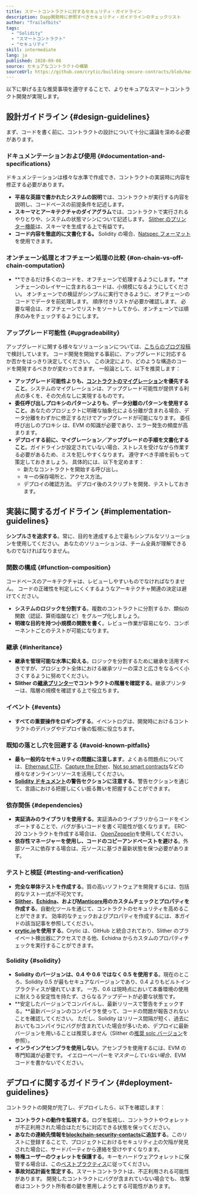 ```yaml
---
title: スマートコントラクトに対するセキュリティ・ガイドライン
description: Dapp開発時に参照すべきセキュリティ・ガイドラインのチェックリスト
author: "Trailofbits"
tags:
  - "Solidity"
  - "スマートコントラクト"
  - "セキュリティ"
skill: intermediate
lang: ja
published: 2020-09-06
source: セキュアなコントラクトの構築
sourceUrl: https://github.com/crytic/building-secure-contracts/blob/master/development-guidelines/guidelines.md
---
```


以下に挙げる主な推奨事項を遵守することで、よりセキュアなスマートコントラクト開発が実現します。

## 設計ガイドライン {#design-guidelines}

まず、コードを書く前に、コントラクトの設計について十分に議論を深める必要があります。

### ドキュメンテーションおよび使用 {#documentation-and-specifications}

ドキュメンテーションは様々な水準で作成でき、コントラクトの実装時に内容を修正する必要があります。

- **平易な英語で書かれたシステムの説明**では、コントラクトが実行する内容を説明し、コードベースの前提条件を記述します。
- **スキーマとアーキテクチャのダイアグラム**では、コントラクトで実行されるやりとりや、システムの状態マシンについて記述します。 [Slither のプリンター機能](https://github.com/crytic/slither/wiki/Printer-documentation)は、スキーマを生成する上で有益です。
- **コード内容を徹底的に文書化する。** Solidity の場合、[Natspec フォーマット](https://solidity.readthedocs.io/en/develop/natspec-format.html)を使用できます。

### オンチェーン処理とオフチェーン処理の比較 {#on-chain-vs-off-chain-computation}

- **できるだけ多くのコードを、オフチェーンで処理するようにします。**オンチェーンのレイヤーに含まれるコードは、小規模になるようにしてください。 オンチェーンでの検証がシンプルに実行できるように、オフチェーンのコードでデータを前処理します。 順序付きリストが必要か確認します。 必要な場合は、オフチェーンでリストをソートしてから、オンチェーンでは順序のみをチェックするようにします。

### アップグレード可能性 {#upgradeability}

アップグレードに関する様々なソリューションについては、[こちらのブログ投稿](https://blog.trailofbits.com/2018/09/05/contract-upgrade-anti-patterns/)で検討しています。 コード開発を開始する事前に、アップグレードに対応するか否かをはっきり決定してください。 この決定により、どのような構造のコードを開発するべきかが変わってきます。 一般論として、以下を推奨します：

- **アップグレード可能性よりも、[コントラクトのマイグレーション](https://blog.trailofbits.com/2018/10/29/how-contract-migration-works/)を優先すること**。システムのマイグレーションは、アップグレード可能性が提供する利点の多くを、その欠点なしに実現するものです。
- **委任呼び出しプロキシのパターンよりも、データ分離のパターンを使用すること**。あなたのプロジェクトに明確な抽象化による分離が含まれる場合、データ分離をわずかに修正するだけでアップグレードが可能になります。 委任呼び出しのプロキシ は、EVM の知識が必要であり、エラー発生の頻度が高まります。
- **デプロイする前に、マイグレーション／アップグレードの手順を文書化すること**。ガイドラインが設定されていない場合、ストレスを受けながら作業する必要があるため、ミスを犯しやすくなります。 遵守すべき手順を前もって策定しておきましょう。 具体的には、以下を定めます：
  - 新たなコントラクトを開始する呼び出し。
  - キーの保存場所と、アクセス方法。
  - デプロイの確認方法。 デプロイ後のスクリプトを開発、テストしておきます。

## 実装に関するガイドライン {#implementation-guidelines}

**シンプルさを追求する**。常に、目的を達成する上で最もシンプルなソリューションを使用してください。 あなたのソリューションは、チーム全員が理解できるものでなければなりません。

### 関数の構成 {#function-composition}

コードベースのアーキテクチャは、レビューしやすいものでなければなりません。 コードの正確性を判定しにくくするようなアーキテクチャ関連の決定は避けてください。

- **システムのロジックを分割する**。複数のコントラクトに分割するか、類似の関数（認証、算術塩酸など）をグループ化しましょう。
- **明確な目的を持つ小規模の関数を書く**。レビュー作業が容易になり、コンポーネントごとのテストが可能になります。

### 継承 {#inheritance}

- **継承を管理可能な水準に抑える**。ロジックを分割するために継承を活用すべきですが、プロジェクト全体における継承ツリーの深さと広さをなるべく小さくするように努めてください。
- **Slither の[継承プリンター](https://github.com/crytic/slither/wiki/Printer-documentation#inheritance-graph)でコントラクトの階層を確認する**。継承プリンターは、階層の規模を確認する上で役立ちます。

### イベント {#events}

- **すべての重要操作をロギングする**。イベントログは、開発時におけるコントラクトのデバッグやデプロイ後の監視に役立ちます。

### 既知の落とし穴を回避する {#avoid-known-pitfalls}

- **最も一般的なセキュリティの問題に注意します**。よくある問題点については、[Ethernaut CTF](https://ethernaut.openzeppelin.com/)、[Capture the Ether](https://capturetheether.com/)、[Not so smart contracts](https://github.com/crytic/not-so-smart-contracts/)などの様々なオンラインリソースを活用してください。
- **[Solidity ドキュメント](https://solidity.readthedocs.io/en/latest/)の警告セクションに注意する**。警告セクションを通じて、言語における把握しにくい振る舞いを把握することができます。

### 依存関係 {#dependencies}

- **実証済みのライブラリを使用する**。実証済みのライブラリからコードをインポートすることで、バグが多いコードを書く可能性が低くなります。 ERC-20 コントラクトを作成する場合は、 [OpenZeppelin](https://github.com/OpenZeppelin/openzeppelin-contracts/tree/master/contracts/token/ERC20)を使用してください。
- **依存性マネージャーを使用し、コードのコピーアンドペーストを避ける**。外部ソースに依存する場合は、元ソースに基づき最新状態を保つ必要があります。

### テストと検証 {#testing-and-verification}

- **完全な単体テストを作成する**。質の高いソフトウェアを開発するには、包括的なテスト一式が不可欠です。
- **[Slither](https://github.com/crytic/slither)、[Echidna](https://github.com/crytic/echidna)、および[Manticore](https://github.com/trailofbits/manticore)用のカスタムチェックとプロパティを作成する**。自動化ツールを通じて、コントラクトのセキュリティを高めることができます。 効率的なチェックおよびプロパティを作成するには、本ガイドの該当記事を参照してください。
- **[crytic.io](https://crytic.io/)を使用する**。Crytic は、GitHub と統合されており、Slither のプライベート検出器にアクセスできる他、Echidna からカスタムのプロパティチェックを実行することができます。

### Solidity {#solidity}

- **Solidity のバージョンは、0.4 や 0.6 ではなく 0.5 を使用する**。現在のところ、Solidity 0.5 が最もセキュアなバージョンであり、0.4 よりもビルトインプラクティスが優れています。 一方、0.6 は現時点において本番環境の使用に耐えうる安定性を持たず、さらなるアップデートが必要な状態です。
- **安定したバージョンでコンパイルし、最新リリースで警告をチェックする。**最新バージョンのコンパイラを使って、コードの問題が報告されないことを確認してください。 ただし、Solidity はリリース間隔が短く、過去においてもコンパイラにバグが含まれていた場合が多いため、デプロイに最新バージョンを用いることは推奨しません（Slither の[推奨 solc バージョン](https://github.com/crytic/slither/wiki/Detector-Documentation#recommendation-33)を参照）。
- **インラインアセンブラを使用しない**。アセンブラを使用するには、EVM の専門知識が必要です。 イエローペーパーを*マスターしていない場合*、EVM コードを書かないでください。

## デプロイに関するガイドライン {#deployment-guidelines}

コントラクトの開発が完了し、デプロイしたら、以下を確認します：

- **コントラクトの動作を監視する**。ログを監視し、コントラクトやウォレットが不正利用された場合はただちに対応できる状態を保ってください。
- **あなたの連絡先情報を[blockchain-security-contacts](https://github.com/crytic/blockchain-security-contacts)に追加する**。このリストに登録することで、プロジェクトにおけるセキュリティ上の欠陥が発見された場合に、サードパーティから連絡を受けやすくなります。
- **特権ユーザーのウォレットを保護する**。キーをハードウェアウォレットに保管する場合は、この[ベストプラクティス](https://blog.trailofbits.com/2018/11/27/10-rules-for-the-secure-use-of-cryptocurrency-hardware-wallets/)に従ってください。
- **事故対応計画を策定する**。スマートコントラクトは、不正利用される可能性があります。 開発したコントラクトにバグが含まれていない場合でも、攻撃者はコントラクト所有者の鍵を悪用しようとする可能性があります。
